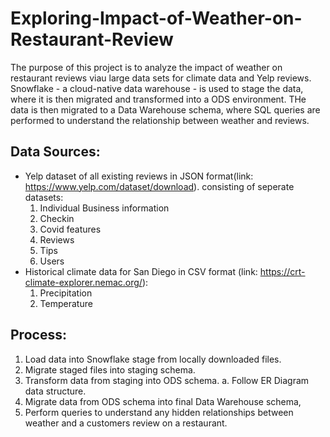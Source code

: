 # Exploring-Impact-of-Weather-on-Restaurant-Review

The purpose of this project is to analyze the impact of weather on restaurant reviews viau large data sets for climate data and Yelp reviews.
Snowflake - a cloud-native data warehouse - is used to stage the data, where it is then migrated and transformed into a ODS environment.
THe data is then migrated to a Data Warehouse schema, where SQL queries are performed to understand the relationship between weather and reviews.

## Data Sources:
  - Yelp dataset of all existing reviews in JSON format(link: https://www.yelp.com/dataset/download). consisting of seperate datasets:
    1. Individual Business information
    2. Checkin
    3. Covid features
    4. Reviews
    5. Tips
    6. Users
- Historical climate data for San Diego in CSV format (link: https://crt-climate-explorer.nemac.org/):
    1. Precipitation
    2. Temperature

## Process:
  1. Load data into Snowflake stage from locally downloaded files.
  2. Migrate staged files into staging schema.
  3. Transform data from staging into ODS schema.
    a. Follow ER Diagram data structure.
  4. Migrate data from ODS schema into final Data Warehouse schema,
  5. Perform queries to understand any hidden relationships between weather and a customers review on a restaurant.
   
